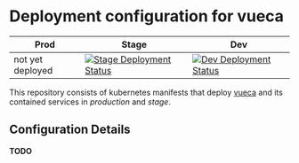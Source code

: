 # Deployment configuration for vueca

| Prod             | Stage                                                                                                                                                          | Dev                                                                                                                                                      |
|------------------|----------------------------------------------------------------------------------------------------------------------------------------------------------------|----------------------------------------------------------------------------------------------------------------------------------------------------------|
| not yet deployed | [![Stage Deployment Status](https://argocd.vivaconagua.org/api/badge?name=vueca-stage&revision=true)](https://argocd.vivaconagua.org/applications/vueca-stage) | [![Dev Deployment Status](https://argocd.vivaconagua.org/api/badge?name=vueca-dev&revision=true)](https://argocd.vivaconagua.org/applications/vueca-dev) |

This repository consists of kubernetes manifests that deploy [vueca](https://github.com/Viva-con-Agua/vueca) and its contained services in *production* and *stage*.

## Configuration Details

**TODO**